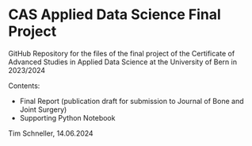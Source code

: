 # **CAS Applied Data Science Final Project**

GitHub Repository for the files of the final project of the Certificate of Advanced Studies in Applied Data Science at the University of Bern in 2023/2024

Contents:

- Final Report (publication draft for submission to Journal of Bone and Joint Surgery)
- Supporting Python Notebook 

Tim Schneller, 14.06.2024